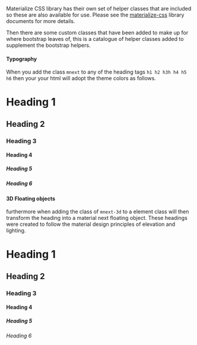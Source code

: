 
Materialize CSS library has their own set of helper classes that are included so these are also available for use. Please see the [materialize-css](https://materializecss.com/getting-started.html) library documents for more details.

Then there are some custom classes that have been added to make up for where bootstrap leaves of, this is a catalogue of helper classes added to supplement the bootstrap helpers.

#### Typography

When you add the class `mnext` to any of the heading tags `h1 h2 h3h h4 h5 h6` then your your html will adopt the theme colors as follows.

# Heading 1
## Heading 2
### Heading 3
#### Heading 4
##### Heading 5
##### Heading 6

#### 3D Floating objects

furthermore when adding the class of `mnext-3d` to a element class will then transform the heading into a material next floating object. These headings were created to follow the material design principles of elevation and lighting. 

<h1 class="mnext">Heading 1</h1>
<h2 class="mnext">Heading 2</h2>
<h3 class="mnext">Heading 3</h3>
<h4 class="mnext">Heading 4</h4>
<h5 class="mnext">Heading 5</h5>
<h6 class="mnext">Heading 6</h6>
